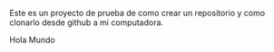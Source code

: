Este es un proyecto de prueba de como crear un repositorio y como clonarlo desde github a mi computadora.

Hola Mundo